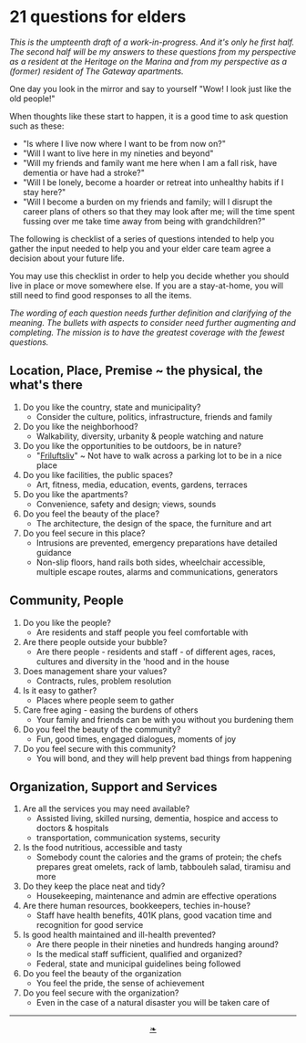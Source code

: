 # 21 questions for elders

_This is the umpteenth draft of a work-in-progress. And it's only he first half. The second half will be my answers to these questions from my perspective as a resident at the Heritage on the Marina and from my perspective as a (former) resident of The Gateway apartments._

One day you look in the mirror and say to yourself "Wow! I look just like the old people!"

When thoughts like these start to happen, it is a good time to ask question such as these:

* "Is where I live now where I want to be from now on?"
* "Will I want to live here in my nineties and beyond"
* "Will my friends and family want me here when I am a fall risk, have dementia or have had a stroke?"
* "Will I be lonely, become a hoarder or retreat into unhealthy habits if I stay here?"
* "Will I become a burden on my friends and family; will I disrupt the career plans of others so that they may look after me; will the time spent fussing over me take time away from being with grandchildren?"

The following is checklist of a series of questions intended to help you gather the input needed to help you and your elder care team agree a decision about your future life.

You may use this checklist in order to help you decide whether you should live in place or move somewhere else. If you are a stay-at-home, you will still need to find good responses to all the items.

_The wording of each question needs further definition and clarifying of the meaning. The bullets with aspects to consider need further augmenting and completing. The mission is to have the greatest coverage with the fewest questions._

## Location, Place, Premise ~ the physical, the what's there

1. Do you like the country, state and municipality?
	* Consider the culture, politics, infrastructure, friends and family
2. Do you like the neighborhood?
	* Walkability, diversity, urbanity & people watching and nature
3. Do you like the opportunities to be outdoors, be in nature?
	* "[Friluftsliv]( https://www.bbc.com/worklife/article/20171211-friluftsliv-the-nordic-concept-of-getting-outdoors "Nordic concept of being outdoors" )" ~ Not have to walk across a parking lot to be in a nice place
4. Do you like facilities, the public spaces?
	* Art, fitness, media, education, events, gardens, terraces
5. Do you like the apartments?
	* Convenience, safety and design; views, sounds
6. Do you feel the beauty of the place?
	* The architecture, the design of the space, the furniture and art
7. Do you feel secure in this place?
	* Intrusions are prevented, emergency preparations have detailed guidance
	* Non-slip floors, hand rails both sides, wheelchair accessible, multiple escape routes, alarms and communications, generators

## Community, People

1. Do you like the people?
	* Are residents and staff people you feel comfortable with
2. Are there people outside your bubble?
	* Are there people - residents and staff - of different ages, races, cultures and diversity in the 'hood and in the house
3. Does management share your values?
	* Contracts, rules, problem resolution
4. Is it easy to gather?
	* Places where people seem to gather
5. Care free aging - easing the burdens of others
	* Your family and friends can be with you without you burdening them
6. Do you feel the beauty of the community?
	* Fun, good times, engaged dialogues, moments of joy
7. Do you feel secure with this community?
	* You will bond, and they will help prevent bad things from happening


## Organization, Support and Services

1. Are all the services you may need available?
	* Assisted living, skilled nursing, dementia, hospice and access to doctors & hospitals
	* transportation, communication systems, security
2. Is the food nutritious, accessible and tasty
	* Somebody count the calories and the grams of protein; the chefs prepares great omelets, rack of lamb, tabbouleh salad, tiramisu and more
3. Do they keep the place neat and tidy?
	* Housekeeping, maintenance and admin are effective operations
4. Are there human resources, bookkeepers, techies in-house?
	* Staff have health benefits, 401K plans, good vacation time and recognition for good service
5. Is good health maintained and ill-health prevented?
	* Are there people in their nineties and hundreds hanging around?
	* Is the medical staff sufficient, qualified and organized?
	* Federal, state and municipal guidelines being followed
6. Do you feel the beauty of the organization
	* You feel the pride, the sense of achievement
7. Do you feel secure with the organization?
	* Even in the case of a natural disaster you will be taken care of


***

<center title="hello!" ><a href=javascript:window.scrollTo(0,0); class=aDingbat > ❧ </a></center>